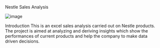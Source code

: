 Nestle Sales Analysis



![image](https://github.com/PerfectAnny/Analysis-on-Nestle-Sales/assets/151845494/6a320976-73a6-46f1-b940-4da6449e6d69)




Introduction
This is an excel sales analysis carried out on  Nestle products. The project is aimed at analyzing and deriving insights which show the performances of current products and help the company to make data driven decisions.
